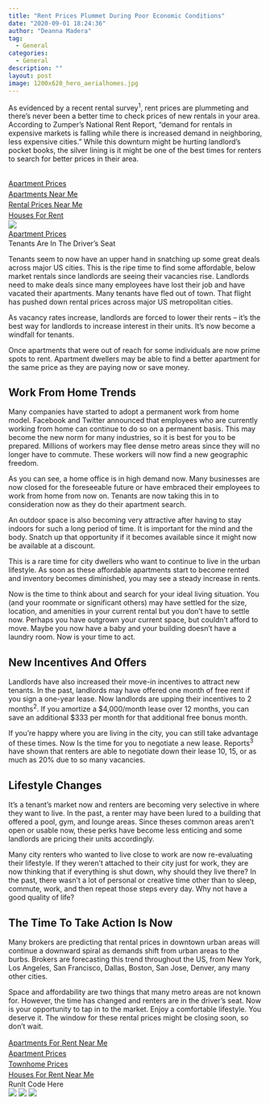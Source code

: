 ```yaml
---
title: "Rent Prices Plummet During Poor Economic Conditions"
date: "2020-09-01 18:24:36"
author: "Deanna Madera"
tag:
  - General
categories:
  - General
description: ""
layout: post
image: 1200x620_hero_aerialhomes.jpg
---
```


As evidenced by a recent rental survey<sup>1</sup>, rent prices are plummeting and there’s never been a better time to check prices of new rentals in your area. According to Zumper’s National Rent Report, “demand for rentals in expensive markets is falling while there is increased demand in neighboring, less expensive cities.” While this downturn might be hurting landlord’s pocket books, the silver lining is it might be one of the best times for renters to search for better prices in their area.

## <div class="cta-btn-wrap" data-mobile-sponsoredads="no">

[<div style="flex: 1;margin-right:18px;line-height:21px;"><city></city> Apartment Prices</div>](#)[<div style="flex: 1;margin-right:18px;line-height:21px;">Apartments Near Me</div>](#)[<div style="flex: 1;margin-right:18px;line-height:21px;">Rental Prices Near Me</div>](#)[<div style="flex: 1;margin-right:18px;line-height:21px;"><city></city> Houses For Rent</div>](#)</div>![](/posts/1200x620_hero_aerialhomes.jpg)<div class="mobile-cta-wrap"><div class="cta-btn-wrap" data-mobile-sponsoredads="yes"> [<div style="flex: 1;margin-right:18px;line-height:21px;"><city></city> Apartment Prices</div>](#) </div>Tenants Are In The Driver’s Seat

Tenants seem to now have an upper hand in snatching up some great deals across major US cities. This is the ripe time to find some affordable, below market rentals since landlords are seeing their vacancies rise. Landlords need to make deals since many employees have lost their job and have vacated their apartments. Many tenants have fled out of town. That flight has pushed down rental prices across major US metropolitan cities.

As vacancy rates increase, landlords are forced to lower their rents – it’s the best way for landlords to increase interest in their units. It’s now become a windfall for tenants.

Once apartments that were out of reach for some individuals are now prime spots to rent. Apartment dwellers may be able to find a better apartment for the same price as they are paying now or save money.

## Work From Home Trends

Many companies have started to adopt a permanent work from home model. Facebook and Twitter announced that employees who are currently working from home can continue to do so on a permanent basis. This may become the new norm for many industries, so it is best for you to be prepared. Millions of workers may flee dense metro areas since they will no longer have to commute. These workers will now find a new geographic freedom.

As you can see, a home office is in high demand now. Many businesses are now closed for the foreseeable future or have embraced their employees to work from home from now on. Tenants are now taking this in to consideration now as they do their apartment search.

An outdoor space is also becoming very attractive after having to stay indoors for such a long period of time. It is important for the mind and the body. Snatch up that opportunity if it becomes available since it might now be available at a discount.

This is a rare time for city dwellers who want to continue to live in the urban lifestyle. As soon as these affordable apartments start to become rented and inventory becomes diminished, you may see a steady increase in rents.

Now is the time to think about and search for your ideal living situation. You (and your roommate or significant others) may have settled for the size, location, and amenities in your current rental but you don’t have to settle now. Perhaps you have outgrown your current space, but couldn’t afford to move. Maybe you now have a baby and your building doesn’t have a laundry room. Now is your time to act.

## New Incentives And Offers

Landlords have also increased their move-in incentives to attract new tenants. In the past, landlords may have offered one month of free rent if you sign a one-year lease. Now landlords are upping their incentives to 2 months<sup>2</sup>. If you amortize a $4,000/month lease over 12 months, you can save an additional $333 per month for that additional free bonus month.

If you’re happy where you are living in the city, you can still take advantage of these times. Now Is the time for you to negotiate a new lease. Reports<sup>3</sup> have shown that renters are able to negotiate down their lease 10, 15, or as much as 20% due to so many vacancies.

## Lifestyle Changes

It’s a tenant’s market now and renters are becoming very selective in where they want to live. In the past, a renter may have been lured to a building that offered a pool, gym, and lounge areas. Since theses common areas aren’t open or usable now, these perks have become less enticing and some landlords are pricing their units accordingly.

Many city renters who wanted to live close to work are now re-evaluating their lifestyle. If they weren’t attached to their city just for work, they are now thinking that if everything is shut down, why should they live there? In the past, there wasn’t a lot of personal or creative time other than to sleep, commute, work, and then repeat those steps every day. Why not have a good quality of life?

## The Time To Take Action Is Now

Many brokers are predicting that rental prices in downtown urban areas will continue a downward spiral as demands shift from urban areas to the burbs. Brokers are forecasting this trend throughout the US, from New York, Los Angeles, San Francisco, Dallas, Boston, San Jose, Denver, any many other cities.

</div>Space and affordability are two things that many metro areas are not known for. However, the time has changed and renters are in the driver’s seat. Now is your opportunity to tap in to the market. Enjoy a comfortable lifestyle. You deserve it. The window for these rental prices might be closing soon, so don’t wait.

<div class="cta-btn-wrap" data-mobile-sponsoredads="no">

[<div style="flex: 1;margin-right:18px;line-height:21px;">Apartments For Rent Near Me</div>](#)[<div style="flex: 1;margin-right:18px;line-height:21px;">Apartment Prices</div>](#)[<div style="flex: 1;margin-right:18px;line-height:21px;">Townhome Prices</div>](#)[<div style="flex: 1;margin-right:18px;line-height:21px;">Houses For Rent Near Me</div>](#)</div><div class="ad-hide">RunIt Code Here</div> <script>
!function(f,b,e,v,n,t,s){if(f.fbq)return;n=f.fbq=function(){n.callMethod?
n.callMethod.apply(n,arguments):n.queue.push(arguments)};if(!f.\_fbq)f.\_fbq=n;
n.push=n;n.loaded=!0;n.version='2.0';n.queue=[];t=b.createElement(e);t.async=!0;
t.src=v;s=b.getElementsByTagName(e)[0];s.parentNode.insertBefore(t,s)}(window,
document,'script','https://connect.facebook.net/en_US/fbevents.js');
fbq('init', '531314677258366'); // Insert your pixel ID here.
fbq('track', 'PageView');
</script> <noscript>![](https://www.facebook.com/tr?id=531314677258366&ev=PageView&noscript=1)</noscript> <script>
!function(f,b,e,v,n,t,s){if(f.fbq)return;n=f.fbq=function(){n.callMethod?
n.callMethod.apply(n,arguments):n.queue.push(arguments)};if(!f.\_fbq)f.\_fbq=n;
n.push=n;n.loaded=!0;n.version='2.0';n.queue=[];t=b.createElement(e);t.async=!0;
t.src=v;s=b.getElementsByTagName(e)[0];s.parentNode.insertBefore(t,s)}(window,
document,'script','https://connect.facebook.net/en_US/fbevents.js');
fbq('init', '438385429848061'); // Insert your pixel ID here.
fbq('track', 'PageView');
</script> <noscript>![](https://www.facebook.com/tr?id=438385429848061&ev=PageView&noscript=1)</noscript> <script type="application/javascript">(function(w,d,t,r,u){w[u]=w[u]||[];w[u].push({'projectId':'10000','properties':{'pixelId':'10029827'}});var s=d.createElement(t);s.src=r;s.async=true;s.onload=s.onreadystatechange=function(){var y,rs=this.readyState,c=w[u];if(rs&&rs!="complete"&&rs!="loaded"){return}try{y=YAHOO.ywa.I13N.fireBeacon;w[u]=[];w[u].push=function(p){y([p])};y(c)}catch(e){}};var scr=d.getElementsByTagName(t)[0],par=scr.parentNode;par.insertBefore(s,scr)})(window,document,"script","https://s.yimg.com/wi/ytc.js","dotq");</script> <script type="text/javascript">
window.\_tfa = window.\_tfa || [];
window.\_tfa.push({notify: 'event', name: 'page_view', id: 1087586});
!function (t, f, a, x) {
if (!document.getElementById(x)) {
t.async = 1;t.src = a;t.id=x;f.parentNode.insertBefore(t, f);
}
}(document.createElement('script'),
document.getElementsByTagName('script')[0],
'//cdn.taboola.com/libtrc/unip/1087586/tfa.js',
'tb_tfa_script');
</script> <noscript> ![](//trc.taboola.com/1087586/log/3/unip?en=page_view) </noscript> <script>
fbq('track', 'ViewContent', {
currency: 'USD'
});
</script> <script type="text/javascript">
function runIt() {
fbq('track', 'AddToCart', {
currency: 'USD',
content_name: 'rentals'
});

        window.dotq = window.dotq || [];
        window.dotq.push(
        {
            'projectId': '10000',
            'properties': {
                'pixelId': '10029827',
                'qstrings': {
                    'et': 'custom',
                    'ea': 'click',
                    'ec': 'addtocart',
                    'el': 'rentals'
                }
        } } );
    _tfa.push({notify: 'event', name: 'add_to_cart', id: 1087586});
    }

</script>
